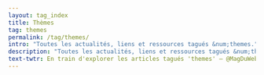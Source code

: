 ```yaml
---
layout: tag_index
title: Thèmes
tag: themes
permalink: /tag/themes/
intro: "Toutes les actualités, liens et ressources tagués &num;themes."
description: "Toutes les actualités, liens et ressources tagués &num;themes."
text-twtr: En train d'explorer les articles tagués 'themes' — @MagDuWebdesign
---
```

